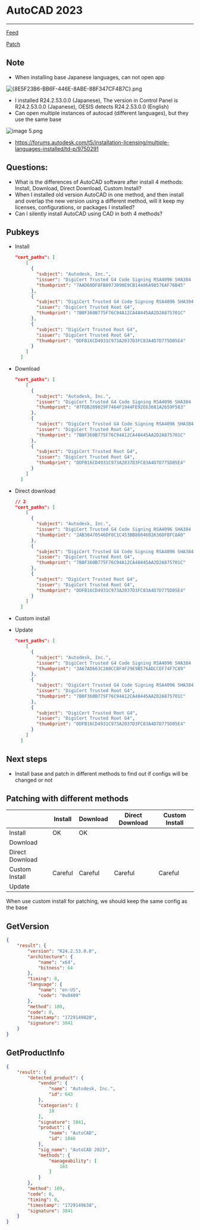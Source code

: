 # AutoCAD 2023

---

[Feed](Feed%20122fbda41c7a800094f8c83ddc52ae1b.md)

[Patch](Patch%20122fbda41c7a8027b8bffaf644cbef19.md)

## Note

- When installing base Japanese languages, can not open app

![{8E5F23B6-BB6F-446E-8ABE-8BF347CF4B7C}.png](8E5F23B6-BB6F-446E-8ABE-8BF347CF4B7C.png)

- I installed R24.2.53.0.0 (Japanese), The version in Control Panel is R24.2.53.0.0 (Japanese), OESIS detects R24.2.53.0.0 (English)
- Can open multiple instances of autocad (different languages), but they use the same base

![image 5.png](image%205.png)

- https://forums.autodesk.com/t5/installation-licensing/multiple-languages-installed/td-p/9750291

## Questions:

- What is the differences of AutoCAD software after install 4 methods: Install, Download, Direct Download, Custom Install?
- When I installed old version AutoCAD in one method, and then install and overlap the new version using a different method, will it keep my licenses, configurations, or packages I installed?
- Can I silently install AutoCAD using CAD in both 4 methods?

## Pubkeys

- Install
    
    ```json
    "cert_paths": [
        [
          {
            "subject": "Autodesk, Inc.",
            "issuer": "DigiCert Trusted G4 Code Signing RSA4096 SHA384 2021 CA1",
            "thumbprint": "7AAD60DF8FB0973090E9CB14406A98576AF76B45"
          },
          {
            "subject": "DigiCert Trusted G4 Code Signing RSA4096 SHA384 2021 CA1",
            "issuer": "DigiCert Trusted Root G4",
            "thumbprint": "7B0F360B775F76C94A12CA48445AA2D2A875701C"
          },
          {
            "subject": "DigiCert Trusted Root G4",
            "issuer": "DigiCert Trusted Root G4",
            "thumbprint": "DDFB16CD4931C973A2037D3FC83A4D7D775D05E4"
          }
        ]
      ]
    ```
    
- Download
    
    ```json
    "cert_paths": [
        [
          {
            "subject": "Autodesk, Inc.",
            "issuer": "DigiCert Trusted G4 Code Signing RSA4096 SHA384 2021 CA1",
            "thumbprint": "07FDB209029F7464F1944FE92E63681A2659F583"
          },
          {
            "subject": "DigiCert Trusted G4 Code Signing RSA4096 SHA384 2021 CA1",
            "issuer": "DigiCert Trusted Root G4",
            "thumbprint": "7B0F360B775F76C94A12CA48445AA2D2A875701C"
          },
          {
            "subject": "DigiCert Trusted Root G4",
            "issuer": "DigiCert Trusted Root G4",
            "thumbprint": "DDFB16CD4931C973A2037D3FC83A4D7D775D05E4"
          }
        ]
      ]
    ```
    
- Direct download
    
    ```json
    // 2
    "cert_paths": [
        [
          {
            "subject": "Autodesk, Inc.",
            "issuer": "DigiCert Trusted G4 Code Signing RSA4096 SHA384 2021 CA1",
            "thumbprint": "2AB30470546DF0C1C453BB8604602636DFBFC8A0"
          },
          {
            "subject": "DigiCert Trusted G4 Code Signing RSA4096 SHA384 2021 CA1",
            "issuer": "DigiCert Trusted Root G4",
            "thumbprint": "7B0F360B775F76C94A12CA48445AA2D2A875701C"
          },
          {
            "subject": "DigiCert Trusted Root G4",
            "issuer": "DigiCert Trusted Root G4",
            "thumbprint": "DDFB16CD4931C973A2037D3FC83A4D7D775D05E4"
          }
        ]
      ]
    ```
    
- Custom install
- Update
    
    ```json
    "cert_paths": [
        [
          {
            "subject": "Autodesk, Inc.",
            "issuer": "DigiCert Trusted G4 Code Signing RSA4096 SHA384 2021 CA1",
            "thumbprint": "3A67AD663C2A0CC8F4F29E9B576ADCCEF74F7C89"
          },
          {
            "subject": "DigiCert Trusted G4 Code Signing RSA4096 SHA384 2021 CA1",
            "issuer": "DigiCert Trusted Root G4",
            "thumbprint": "7B0F360B775F76C94A12CA48445AA2D2A875701C"
          },
          {
            "subject": "DigiCert Trusted Root G4",
            "issuer": "DigiCert Trusted Root G4",
            "thumbprint": "DDFB16CD4931C973A2037D3FC83A4D7D775D05E4"
          }
        ]
      ]
    ```
    

## Next steps

- Install base and patch in different methods to find out if configs will be changed or not

## Patching with different methods

|  | Install | Download | Direct Download | Custom Install |
| --- | --- | --- | --- | --- |
| Install | OK | OK |  |  |
| Download |  |  |  |  |
| Direct Download |  |  |  |  |
| Custom Install | Careful | Careful | Careful | Careful |
| Update |  |  |  |  |

When use custom install for patching, we should keep the same config as the base

## GetVersion

```json
{
	"result": {
		"version": "R24.2.53.0.0",
		"architecture": {
			"name": "x64",
			"bitness": 64
		},
		"timing": 0,
		"language": {
			"name": "en-US",
			"code": "0x0409"
		},
		"method": 100,
		"code": 0,
		"timestamp": "1729149820",
		"signature": 3841
	}
}
```

## GetProductInfo

```json
{
	"result": {
		"detected_product": {
			"vendor": {
				"name": "Autodesk, Inc.",
				"id": 643
			},
			"categories": [
				10
			],
			"signature": 3841,
			"product": {
				"name": "AutoCAD",
				"id": 1046
			},
			"sig_name": "AutoCAD 2023",
			"methods": {
				"manageability": [
					103
				]
			}
		},
		"method": 109,
		"code": 0,
		"timing": 0,
		"timestamp": "1729149638",
		"signature": 3841
	}
}
```